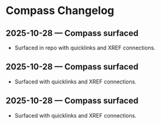 # Compass Changelog

## 2025-10-28 — Compass surfaced
- Surfaced in repo with quicklinks and XREF connections.

## 2025-10-28 — Compass surfaced
- Surfaced with quicklinks and XREF connections.


## 2025-10-28 — Compass surfaced
- Surfaced with quicklinks and XREF connections.


